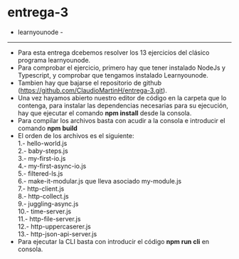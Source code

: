 # entrega-3
- learnyounode -
----------------

- Para esta entrega dcebemos resolver los 13 ejercicios del clásico programa learnyounode. 
- Para comprobar el ejercicio, primero hay que tener instalado NodeJs y Typescript, y comprobar que tengamos instalado Learnyounode. 
- Tambien hay que bajarse el repositorio de github (https://github.com/ClaudioMartinH/entrega-3.git).
- Una vez hayamos abierto nuestro editor de código en la carpeta que lo contenga, para instalar las dependencias necesarias para su ejecución, hay que ejecutar el comando **npm install** desde la consola.
- Para compilar los archivos basta con acudir a la consola e introducir el comando **npm build**  
- El orden de los archivos es el siguiente:  
1.- hello-world.js  
2.- baby-steps.js  
3.- my-first-io.js  
4.- my-first-async-io.js  
5.- filtered-ls.js  
6.- make-it-modular.js que lleva asociado my-module.js  
7.- http-client.js  
8.- http-collect.js  
9.- juggling-async.js  
10.- time-server.js  
11.- http-file-server.js  
12.- http-uppercaserer.js  
13.- http-json-api-server.js  
- Para ejecutar la CLI basta con introducir el código **npm run cli** en consola.
